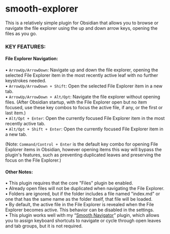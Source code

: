 # smooth-explorer

This is a relatively simple plugin for Obsidian that allows you to browse or navigate the file explorer using the up and down arrow keys, opening the files as you go.  

### KEY FEATURES:

#### File Explorer Navigation:  
• `ArrowUp/ArrowDown`: Navigate up and down the file explorer, opening the selected File Explorer item in the most recently active leaf with no further keystrokes needed.  
• `ArrowUp/ArrowDown + Shift`: Open the selected File Explorer item in a new tab.  
• `ArrowUp/ArrowDown + Alt/Opt`: Navigate the file explorer without opening files. (After Obsidian startup, with the File Explorer open but no item focused, use these key combos to focus the active file, if any, or the first or last item.)   
• `Alt/Opt + Enter`: Open the currently focused File Explorer item in the most recently active tab.  
• `Alt/Opt + Shift + Enter`: Open the currently focused File Explorer item in a new tab.

(Note: `Command/Control + Enter` is the default key combo for opening File Explorer items in Obsidian, however opening items this way will bypass the plugin's features, such as preventing duplicated leaves and preserving the focus on the File Explorer.)

#### Other Notes:
• This plugin requires that the core "Files" plugin be enabled.  
• Already open files will not be duplicated when navigating the File Explorer.  
• Folders are ignored, but if the folder includes a file named "index.md" or one that has the same name as the folder itself, that file will be loaded.  
• By default, the active file in the File Explorer is revealed when the File Explorer becomes active. This behavior can be disabled in the settings.  
• This plugin works well with my “[Smooth Navigator](https://github.com/gasparschott/smooth-navigator/)” plugin, which allows you to assign keyboard shortcuts to navigate or cycle through open leaves and tab groups, but it is not required.